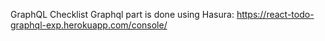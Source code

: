GraphQL Checklist
Graphql part is done using Hasura: https://react-todo-graphql-exp.herokuapp.com/console/

